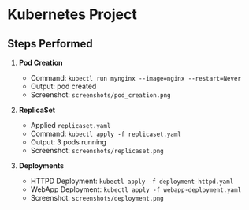 
# Kubernetes Project

## Steps Performed

1. **Pod Creation**
   - Command: `kubectl run mynginx --image=nginx --restart=Never`
   - Output: pod created
   - Screenshot: `screenshots/pod_creation.png`

2. **ReplicaSet**
   - Applied `replicaset.yaml`
   - Command: `kubectl apply -f replicaset.yaml`
   - Output: 3 pods running
   - Screenshot: `screenshots/replicaset.png`

3. **Deployments**
   - HTTPD Deployment: `kubectl apply -f deployment-httpd.yaml`
   - WebApp Deployment: `kubectl apply -f webapp-deployment.yaml`
   - Screenshot: `screenshots/deployment.png`


